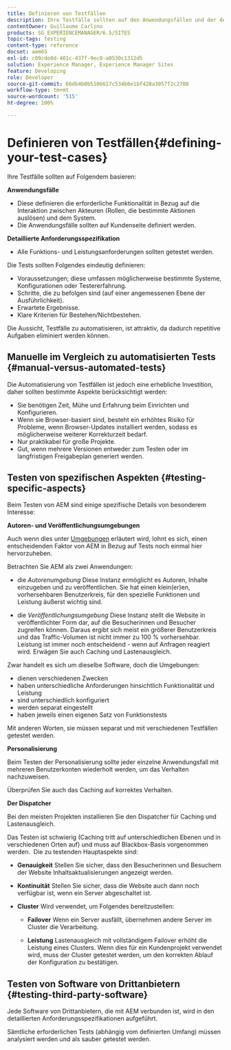 ```yaml
---
title: Definieren von Testfällen
description: Ihre Testfälle sollten auf den Anwendungsfällen und der detaillierten Anforderungsspezifikation basieren
contentOwner: Guillaume Carlino
products: SG_EXPERIENCEMANAGER/6.5/SITES
topic-tags: testing
content-type: reference
docset: aem65
exl-id: c09cde0d-401c-437f-9ec8-a0530c1312d5
solution: Experience Manager, Experience Manager Sites
feature: Developing
role: Developer
source-git-commit: 66db4b0b5106617c534b6e1bf428a3057f2c2708
workflow-type: tm+mt
source-wordcount: '515'
ht-degree: 100%

---
```


# Definieren von Testfällen{#defining-your-test-cases}

Ihre Testfälle sollten auf Folgendem basieren:

**Anwendungsfälle**

* Diese definieren die erforderliche Funktionalität in Bezug auf die Interaktion zwischen Akteuren (Rollen, die bestimmte Aktionen auslösen) und dem System.
* Die Anwendungsfälle sollten auf Kundenseite definiert werden.

**Detaillierte Anforderungsspezifikation**

* Alle Funktions- und Leistungsanforderungen sollten getestet werden.

Die Tests sollten Folgendes eindeutig definieren:

* Voraussetzungen; diese umfassen möglicherweise bestimmte Systeme, Konfigurationen oder Testererfahrung.
* Schritte, die zu befolgen sind (auf einer angemessenen Ebene der Ausführlichkeit).
* Erwartete Ergebnisse.
* Klare Kriterien für Bestehen/Nichtbestehen.

Die Aussicht, Testfälle zu automatisieren, ist attraktiv, da dadurch repetitive Aufgaben eliminiert werden können.

## Manuelle im Vergleich zu automatisierten Tests {#manual-versus-automated-tests}

Die Automatisierung von Testfällen ist jedoch eine erhebliche Investition, daher sollten bestimmte Aspekte berücksichtigt werden:

* Sie benötigen Zeit, Mühe und Erfahrung beim Einrichten und Konfigurieren.
* Wenn sie Browser-basiert sind, besteht ein erhöhtes Risiko für Probleme, wenn Browser-Updates installiert werden, sodass es möglicherweise weiterer Korrekturzeit bedarf.
* Nur praktikabel für große Projekte.
* Gut, wenn mehrere Versionen entweder zum Testen oder im langfristigen Freigabeplan generiert werden.

## Testen von spezifischen Aspekten {#testing-specific-aspects}

Beim Testen von AEM sind einige spezifische Details von besonderem Interesse:

**Autoren- und Veröffentlichungsumgebungen**

Auch wenn dies unter [Umgebungen](/help/sites-developing/the-basics.md#environments) erläutert wird, lohnt es sich, einen entscheidenden Faktor von AEM in Bezug auf Tests noch einmal hier hervorzuheben.

Betrachten Sie AEM als zwei Anwendungen:

* die *Autorenumgebung*
Diese Instanz ermöglicht es Autoren, Inhalte einzugeben und zu veröffentlichen.
Sie hat einen klein(er)en, vorhersehbaren Benutzerkreis, für den spezielle Funktionen und Leistung äußerst wichtig sind.

* die *Veröffentlichungsumgebung*
Diese Instanz stellt die Website in veröffentlichter Form dar, auf die Besucherinnen und Besucher zugreifen können.
Daraus ergibt sich meist ein größerer Benutzerkreis und das Traffic-Volumen ist nicht immer zu 100 % vorhersehbar.  Leistung ist immer noch entscheidend - wenn auf Anfragen reagiert wird. Erwägen Sie auch Caching und Lastenausgleich.

Zwar handelt es sich um dieselbe Software, doch die Umgebungen:

* dienen verschiedenen Zwecken
* haben unterschiedliche Anforderungen hinsichtlich Funktionalität und Leistung
* sind unterschiedlich konfiguriert
* werden separat eingestellt
* haben jeweils einen eigenen Satz von Funktionstests

Mit anderen Worten, sie müssen separat und mit verschiedenen Testfällen getestet werden.

**Personalisierung**

Beim Testen der Personalisierung sollte jeder einzelne Anwendungsfall mit mehreren Benutzerkonten wiederholt werden, um das Verhalten nachzuweisen.

Überprüfen Sie auch das Caching auf korrektes Verhalten.

**Der Dispatcher**

Bei den meisten Projekten installieren Sie den Dispatcher für Caching und Lastenausgleich.

Das Testen ist schwierig (Caching tritt auf unterschiedlichen Ebenen und in verschiedenen Orten auf) und muss auf Blackbox-Basis vorgenommen werden.  Die zu testenden Hauptaspekte sind:

* **Genauigkeit**
Stellen Sie sicher, dass den Besucherinnen und Besuchern der Website Inhaltsaktualisierungen angezeigt werden.

* **Kontinuität**
Stellen Sie sicher, dass die Website auch dann noch verfügbar ist, wenn ein Server abgeschaltet ist.

* **Cluster**
Wird verwendet, um Folgendes bereitzustellen:

   * **Failover**
Wenn ein Server ausfällt, übernehmen andere Server im Cluster die Verarbeitung.

   * **Leistung**
Lastenausgleich mit vollständigem Failover erhöht die Leistung eines Clusters.
Wenn dies für ein Kundenprojekt verwendet wird, muss der Cluster getestet werden, um den korrekten Ablauf der Konfiguration zu bestätigen.

## Testen von Software von Drittanbietern {#testing-third-party-software}

Jede Software von Drittanbietern, die mit AEM verbunden ist, wird in den detaillierten Anforderungsspezifikationen aufgeführt.

Sämtliche erforderlichen Tests (abhängig vom definierten Umfang) müssen analysiert werden und als sauber getestet werden.

